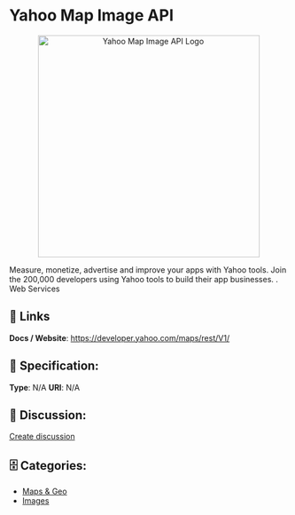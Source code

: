 # Yahoo Map Image API
<p align="center">
    <img width="400" src="https://raw.githubusercontent.com/apis-list/apis-list/main/apis/yahoo-map-image-api/logo_256x256.png" alt="Yahoo Map Image API Logo"/>
</p>

Measure, monetize, advertise and improve your apps with Yahoo tools. Join the 200,000 developers using Yahoo tools to build their app businesses. . Web Services

##  🔗 Links
**Docs / Website**: https://developer.yahoo.com/maps/rest/V1/

## 🧬 Specification:
**Type**: N/A
**URI**: N/A

## 💬 Discussion:
[Create discussion](https://github.com/apis-list/apis-list/discussions/new)

## 🗄️ Categories:
- [Maps & Geo](https://github.com/apis-list/apis-list#maps--geo)
- [Images](https://github.com/apis-list/apis-list#images)










